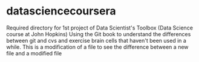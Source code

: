 # datasciencecoursera
Required directory for 1st project of Data Scientist's Toolbox (Data Science course at John Hopkins)
Using the Git book to understand the differences between git and cvs and exercise brain cells that haven't been used in a while.  This is a modification of a file to see the difference between a new file and a modified file
